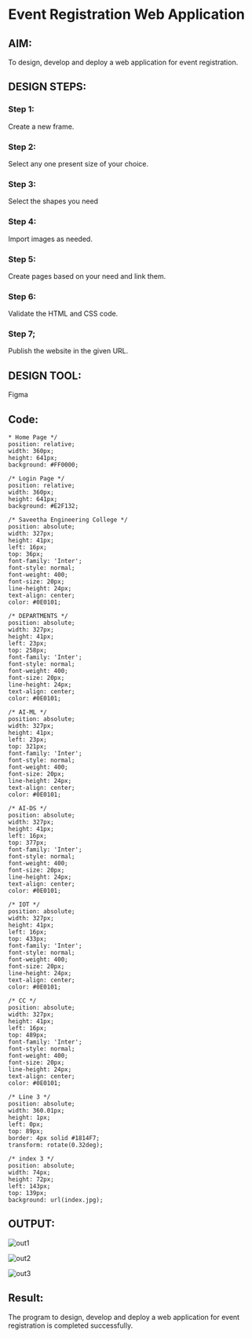 # Event Registration Web Application

## AIM:
To design, develop and deploy a web application for event registration.

## DESIGN STEPS:

### Step 1:
Create a new frame.

### Step 2:
Select any one present size of your choice.

### Step 3:
Select the shapes you need

### Step 4:
Import images as needed.

### Step 5:
Create pages based on your need and link them.

### Step 6:
Validate the HTML and CSS code.

### Step 7;
Publish the website in the given URL.

## DESIGN TOOL:
Figma

## Code:
```
* Home Page */
position: relative;
width: 360px;
height: 641px;
background: #FF0000;

/* Login Page */
position: relative;
width: 360px;
height: 641px;
background: #E2F132;

/* Saveetha Engineering College */
position: absolute;
width: 327px;
height: 41px;
left: 16px;
top: 36px;
font-family: 'Inter';
font-style: normal;
font-weight: 400;
font-size: 20px;
line-height: 24px;
text-align: center;
color: #0E0101;

/* DEPARTMENTS */
position: absolute;
width: 327px;
height: 41px;
left: 23px;
top: 258px;
font-family: 'Inter';
font-style: normal;
font-weight: 400;
font-size: 20px;
line-height: 24px;
text-align: center;
color: #0E0101;

/* AI-ML */
position: absolute;
width: 327px;
height: 41px;
left: 23px;
top: 321px;
font-family: 'Inter';
font-style: normal;
font-weight: 400;
font-size: 20px;
line-height: 24px;
text-align: center;
color: #0E0101;

/* AI-DS */
position: absolute;
width: 327px;
height: 41px;
left: 16px;
top: 377px;
font-family: 'Inter';
font-style: normal;
font-weight: 400;
font-size: 20px;
line-height: 24px;
text-align: center;
color: #0E0101;

/* IOT */
position: absolute;
width: 327px;
height: 41px;
left: 16px;
top: 433px;
font-family: 'Inter';
font-style: normal;
font-weight: 400;
font-size: 20px;
line-height: 24px;
text-align: center;
color: #0E0101;

/* CC */
position: absolute;
width: 327px;
height: 41px;
left: 16px;
top: 489px;
font-family: 'Inter';
font-style: normal;
font-weight: 400;
font-size: 20px;
line-height: 24px;
text-align: center;
color: #0E0101;

/* Line 3 */
position: absolute;
width: 360.01px;
height: 1px;
left: 0px;
top: 89px;
border: 4px solid #1814F7;
transform: rotate(0.32deg);

/* index 3 */
position: absolute;
width: 74px;
height: 72px;
left: 143px;
top: 139px;
background: url(index.jpg);
```
## OUTPUT:
![out1](https://user-images.githubusercontent.com/119479566/215462553-25ce323a-ac22-49ef-ba46-80c0ef88e832.png)

![out2](https://user-images.githubusercontent.com/119479566/215462603-e79b5659-3155-47a1-84d9-151787c15e25.png)

![out3](https://user-images.githubusercontent.com/119479566/215462646-d729e5f6-0e5b-4a7a-88d1-8d48ba58aec1.png)


## Result:
The program to design, develop and deploy a web application for event registration is completed successfully.
